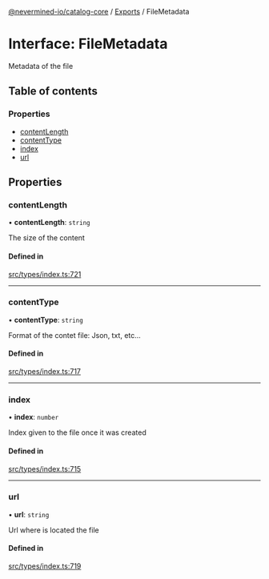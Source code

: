 [@nevermined-io/catalog-core](../README.md) / [Exports](../modules.md) / FileMetadata

# Interface: FileMetadata

Metadata of the file

## Table of contents

### Properties

- [contentLength](FileMetadata.md#contentlength)
- [contentType](FileMetadata.md#contenttype)
- [index](FileMetadata.md#index)
- [url](FileMetadata.md#url)

## Properties

### contentLength

• **contentLength**: `string`

The size of the content

#### Defined in

[src/types/index.ts:721](https://github.com/nevermined-io/components-catalog/blob/58f6e93/lib/src/types/index.ts#L721)

___

### contentType

• **contentType**: `string`

Format of the contet file: Json, txt, etc...

#### Defined in

[src/types/index.ts:717](https://github.com/nevermined-io/components-catalog/blob/58f6e93/lib/src/types/index.ts#L717)

___

### index

• **index**: `number`

Index given to the file once it was created

#### Defined in

[src/types/index.ts:715](https://github.com/nevermined-io/components-catalog/blob/58f6e93/lib/src/types/index.ts#L715)

___

### url

• **url**: `string`

Url where is located the file

#### Defined in

[src/types/index.ts:719](https://github.com/nevermined-io/components-catalog/blob/58f6e93/lib/src/types/index.ts#L719)
